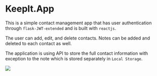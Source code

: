 # KeepIt.App

This is a simple contact management app that has user authentication through `flask-JWT-extended` and is built with `reactjs`.

The user can add, edit, and delete contacts. Notes can be added and deleted to each contact as well.

The application is using API to store the full contact information with exception to the note which is stored separately in `Local Storage`.

![](https://i.imgur.com/unbodqW.gif)



